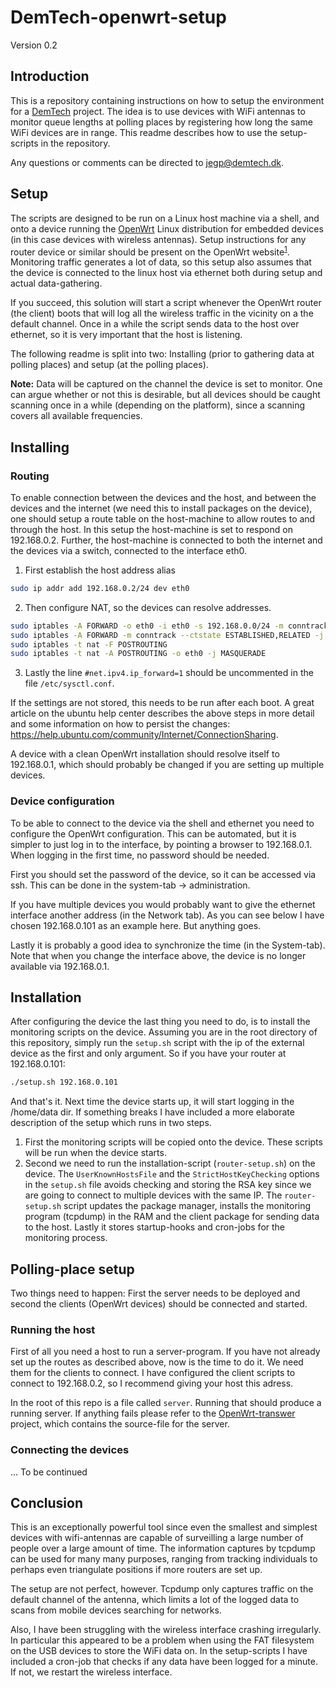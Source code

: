 DemTech-openwrt-setup
=====================

Version 0.2

## Introduction

This is a repository containing instructions on how to setup the environment for a [DemTech](http://demtech.dk) project. The idea is to use devices with WiFi antennas to monitor queue lengths at polling places by registering how long the same WiFi devices are in range. This readme describes how to use the setup-scripts in the repository.

Any questions or comments can be directed to jegp@demtech.dk.

## Setup
The scripts are designed to be run on a Linux host machine via a shell, and onto a device running the [OpenWrt](https://openwrt.org/) Linux distribution for embedded devices (in this case devices with wireless antennas). Setup instructions for any router device or similar should be present on the OpenWrt website<sup>[1]</sup>. Monitoring traffic generates a lot of data, so this setup also assumes that the device is connected to the linux host via ethernet both during setup and actual data-gathering.

If you succeed, this solution will start a script whenever the OpenWrt router (the client) boots that will log all the wireless traffic in the vicinity on a the default channel. Once in a while the script sends data to the host over ethernet, so it is very important that the host is listening.

The following readme is split into two: Installing (prior to gathering data at polling places) and setup (at the polling places). 

**Note:** Data will be captured on the channel the device is set to monitor. One can argue whether or not this is desirable, but all devices should be caught scanning once in a while (depending on the platform), since a scanning covers all available frequencies.

## Installing

### Routing
To enable connection between the devices and the host, and between the devices and the internet (we need this to install packages on the device), one should setup a route table on the host-machine to allow routes to and through the host. In this setup the host-machine is set to respond on 192.168.0.2. Further, the host-machine is connected to both the internet and the devices via a switch, connected to  the interface eth0.

1. First establish the host address alias
````bash
sudo ip addr add 192.168.0.2/24 dev eth0
````

2. Then configure NAT, so the devices can resolve addresses.
````bash
sudo iptables -A FORWARD -o eth0 -i eth0 -s 192.168.0.0/24 -m conntrack --ctstate NEW -j ACCEPT
sudo iptables -A FORWARD -m conntrack --ctstate ESTABLISHED,RELATED -j ACCEPT
sudo iptables -t nat -F POSTROUTING
sudo iptables -t nat -A POSTROUTING -o eth0 -j MASQUERADE
````

3. Lastly the line `#net.ipv4.ip_forward=1` should be uncommented in the file `/etc/sysctl.conf`.

If the settings are not stored, this needs to be run after each boot. A great article on the ubuntu help center describes the above steps in more detail and some information on how to persist the changes: https://help.ubuntu.com/community/Internet/ConnectionSharing.

A device with a clean OpenWrt installation should resolve itself to 192.168.0.1, which should probably be changed if you are setting up multiple devices. 

### Device configuration
To be able to connect to the device via the shell and ethernet you need to configure the OpenWrt configuration. This can be automated, but it is simpler to just log in to the interface, by pointing a browser to 192.168.0.1. When logging in the first time, no password should be needed.

First you should set the password of the device, so it can be accessed via ssh. This can be done in the system-tab -> administration.

If you have multiple devices you would probably want to give the ethernet interface another address (in the Network tab). As you can see below I have chosen 192.168.0.101 as an example here. But anything goes.

Lastly it is probably a good idea to synchronize the time (in the System-tab). Note that when you change the interface above, the device is no longer available via 192.168.0.1.

## Installation 
After configuring the device the last thing you need to do, is to install the monitoring scripts on the device. Assuming you are in the root directory of this repository, simply run the ``setup.sh`` script with the ip of the external device as the first and only argument. So if you have your router at 192.168.0.101:

````bash
./setup.sh 192.168.0.101
````

And that's it. Next time the device starts up, it will start logging in the /home/data dir. If something breaks I have included a more elaborate description of the setup which runs in two steps. 

1. First the monitoring scripts will be copied onto the device. These scripts will be run when the device starts.
2. Second we need to run the installation-script (``router-setup.sh``) on the device.
The ````UserKnownHostsFile```` and the ````StrictHostKeyChecking```` options in the `setup.sh` file avoids checking and storing the RSA key since we are going to connect to multiple devices with the same IP. 
The ``router-setup.sh`` script updates the package manager, installs the monitoring program (tcpdump) in the RAM and the client package for sending data to the host. Lastly it stores startup-hooks and cron-jobs for the monitoring process.

## Polling-place setup
Two things need to happen: First the server needs to be deployed and second the clients (OpenWrt devices) should be connected and started.

### Running the host
First of all you need a host to run a server-program. If you have not already set up the routes as described above, now is the time to do it. We need them for the clients to connect. I have configured the client scripts to connect to 192.168.0.2, so I recommend giving your host this adress.

In the root of this repo is a file called `server`. Running that should produce a running server. If anything fails please refer to the [OpenWrt-transwer](https://github.com/Jegp/OpenWrt-transfer) project, which contains the source-file for the server.

### Connecting the devices
... To be continued

## Conclusion
This is an exceptionally powerful tool since even the smallest and simplest devices with wifi-antennas are capable of surveilling a large number of people over a large amount of time. The information captures by tcpdump can be used for many many purposes, ranging from tracking individuals to perhaps even triangulate positions if more routers are set up. 

The setup are not perfect, however. Tcpdump only captures traffic on the default channel of the antenna, which limits a lot of the logged data to scans from mobile devices searching for networks. 

Also, I have been struggling with the wireless interface crashing irregularly. In particular this appeared to be a problem when using the FAT filesystem on the USB devices to store the WiFi data on.
In the setup-scripts I have included a cron-job that checks if any data have been logged for a minute. If not, we restart the wireless interface.

[1]: https://openwrt.org/ "OpenWrt homepage"
